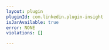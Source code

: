 ```yaml
---
layout: plugin
pluginId: com.linkedin.plugin-insight
isJarAvailable: true
error: NONE
violations: []

---
```

